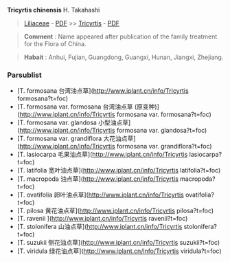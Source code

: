  **Tricyrtis chinensis** H. Takahashi

> [Liliaceae](http://www.iplant.cn/info/Liliaceae?t=foc) - [PDF](http://www.iplant.cn/foc/pdf/Liliaceae.pdf) >> [Tricyrtis](http://www.iplant.cn/info/Tricyrtis?t=foc) - [PDF](http://www.iplant.cn/foc/pdf/Tricyrtis.pdf)


> **Comment** : 
> Name appeared after publication of the family treatment for the Flora of China.


> **Habait** : 
> Anhui, Fujian, Guangdong, Guangxi, Hunan, Jiangxi, Zhejiang.



### Parsublist

* [T.  formosana  台湾油点草](http://www.iplant.cn/info/Tricyrtis formosana?t=foc)
* [T.  formosana var. formosana  台湾油点草 (原变种)](http://www.iplant.cn/info/Tricyrtis formosana var. formosana?t=foc)
* [T.  formosana var. glandosa  小型油点草](http://www.iplant.cn/info/Tricyrtis formosana var. glandosa?t=foc)
* [T.  formosana var. grandiflora  大花油点草](http://www.iplant.cn/info/Tricyrtis formosana var. grandiflora?t=foc)
* [T.  lasiocarpa  毛果油点草](http://www.iplant.cn/info/Tricyrtis lasiocarpa?t=foc)
* [T.  latifolia  宽叶油点草](http://www.iplant.cn/info/Tricyrtis latifolia?t=foc)
* [T.  macropoda  油点草](http://www.iplant.cn/info/Tricyrtis macropoda?t=foc)
* [T.  ovatifolia  卵叶油点草](http://www.iplant.cn/info/Tricyrtis ovatifolia?t=foc)
* [T.  pilosa  黄花油点草](http://www.iplant.cn/info/Tricyrtis pilosa?t=foc)
* [T.  ravenii  ](http://www.iplant.cn/info/Tricyrtis ravenii?t=foc)
* [T.  stolonifera  山油点草](http://www.iplant.cn/info/Tricyrtis stolonifera?t=foc)
* [T.  suzukii  侧花油点草](http://www.iplant.cn/info/Tricyrtis suzukii?t=foc)
* [T.  viridula  绿花油点草](http://www.iplant.cn/info/Tricyrtis viridula?t=foc)
